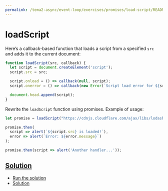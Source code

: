 ```yaml
---
permalink: /tema2-async/event-loop/exercises/promises/load-script/README.html
---
```

# loadScript

Here’s a callback-based function that loads a script from a specified `src` and adds it 
to the current document:

```js
function loadScript(src, callback) {
  let script = document.createElement('script');
  script.src = src;

  script.onload = () => callback(null, script);
  script.onerror = () => callback(new Error(`Script load error for ${src}`));

  document.head.append(script);
}
```

Rewrite the `loadScript` function using promises.
Example of usage:

```js
let promise = loadScript("https://cdnjs.cloudflare.com/ajax/libs/lodash.js/4.17.11/lodash.js");

promise.then(
  script => alert(`${script.src} is loaded!`),
  error => alert(`Error: ${error.message}`)
);

promise.then(script => alert('Another handler...'));
```

## [Solution](index.html)

* [Run the solution](index.html)
* [Solution](solution.html)
